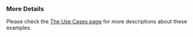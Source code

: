 ### More Details
Please check the [The Use Cases page](use-cases.html#allele-as-a-moleculardefinition) for more descriptions about these examples.